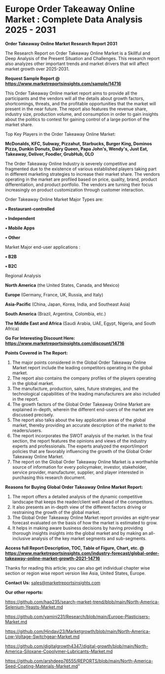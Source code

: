 # Europe Order Takeaway Online Market : Complete Data Analysis 2025 - 2031

<strong>Order Takeaway Online Market Research Report 2031</strong>

The Research Report on Order Takeaway Online Market is a Skillful and Deep Analysis of the Present Situation and Challenges. This research report also analyzes other important trends and market drivers that will affect market growth over 2025-2031.

<strong>Request Sample Report @ <a href=https://www.marketreportsinsights.com/sample/14716>https://www.marketreportsinsights.com/sample/14716</a></strong>

This Order Takeaway Online market report aims to provide all the participants and the vendors will all the details about growth factors, shortcomings, threats, and the profitable opportunities that the market will present in the near future. The report also features the revenue share, industry size, production volume, and consumption in order to gain insights about the politics to contest for gaining control of a large portion of the market share.

Top Key Players in the Order Takeaway Online Market:

<strong>McDonalds, KFC, Subway, Pizzahut, Starbucks, Burger King, Dominos Pizza, Dunkin Donuts, Dairy Queen, Papa John's, Wendy's, Just Eat, Takeaway, Deliver, Foodler, GrubHub, OLO</strong>

The Order Takeaway Online Industry is severely competitive and fragmented due to the existence of various established players taking part in different marketing strategies to increase their market share. The vendors operating in the market are profiled based on price, quality, brand, product differentiation, and product portfolio. The vendors are turning their focus increasingly on product customization through customer interaction.

Order Takeaway Online Market Major Types are:

<strong>• Restaurant-controlled

• Independent

• Mobile Apps

• Other</strong>

Market Major end-user applications :

<strong>• B2B

• B2C</strong>

Regional Analysis

</u><strong><b>North America</b></strong> (the United States, Canada, and Mexico)

<strong><b>Europe </b></strong>(Germany, France, UK, Russia, and Italy)

<strong><b>Asia-Pacific</b></strong> (China, Japan, Korea, India, and Southeast Asia)

<strong><b>South America</b></strong> (Brazil, Argentina, Colombia, etc.)

<strong><b>The Middle East and Africa</b></strong> (Saudi Arabia, UAE, Egypt, Nigeria, and South Africa)

<strong>Go For Interesting Discount Here: <a href=https://www.marketreportsinsights.com/discount/14716>https://www.marketreportsinsights.com/discount/14716</a></strong>

<strong>Points Covered in The Report:</strong>
<ol>
  <li>The major points considered in the Global Order Takeaway Online Market report include the leading competitors operating in the global market.</li>
  <li>The report also contains the company profiles of the players operating in the global market.</li>
  <li>The manufacture, production, sales, future strategies, and the technological capabilities of the leading manufacturers are also included in the report.</li>
  <li>The growth factors of the Global Order Takeaway Online Market are explained in-depth, wherein the different end-users of the market are discussed precisely.</li>
  <li>The report also talks about the key application areas of the global market, thereby providing an accurate description of the market to the readers/users.</li>
  <li>The report incorporates the SWOT analysis of the market. In the final section, the report features the opinions and views of the industry experts and professionals. The experts analyzed the export/import policies that are favorably influencing the growth of the Global Order Takeaway Online Market.</li>
  <li>The report on the Global Order Takeaway Online Market is a worthwhile source of information for every policymaker, investor, stakeholder, service provider, manufacturer, supplier, and player interested in purchasing this research document.</li>
</ol>
<strong>Reasons for Buying Global Order Takeaway Online Market Report:</strong>

<ol>
  <li>The report offers a detailed analysis of the dynamic competitive landscape that keeps the reader/client well ahead of the competitors.</li>
  <li>It also presents an in-depth view of the different factors driving or restraining the growth of the global market.</li>
  <li>The Global Order Takeaway Online Market report provides an eight-year forecast evaluated on the basis of how the market is estimated to grow.</li>
  <li>It helps in making aware business decisions by having providing thorough insights insights into the global market and by making an all-inclusive analysis of the key market segments and sub-segments.</li>
</ol>
<strong>Access full Report Description, TOC, Table of Figure, Chart, etc. @ <a href=https://www.marketreportsinsights.com/industry-forecast/global-order-takeaway-online-market-growth-2021-14716>https://www.marketreportsinsights.com/industry-forecast/global-order-takeaway-online-market-growth-2021-14716</a></strong>


Thanks for reading this article; you can also get individual chapter wise section or region wise report version like Asia, United States, Europe.

<strong>Contact Us:</strong>
sales@marketreportsinsights.com

<strong>Our other reports:</strong>

<a href=https://github.com/haq235/search-market-trend/blob/main/North-America-Selenium-Yeasts-Market.md>https://github.com/haq235/search-market-trend/blob/main/North-America-Selenium-Yeasts-Market.md</a>

<a href=https://github.com/yamini231/Research/blob/main/Europe-Plasticisers-Market.md>https://github.com/yamini231/Research/blob/main/Europe-Plasticisers-Market.md</a>

<a href=https://github.com/Hindavi23/Marketgrowth/blob/main/North-America-Low-Voltage-Switchgear-Market.md>https://github.com/Hindavi23/Marketgrowth/blob/main/North-America-Low-Voltage-Switchgear-Market.md</a>

<a href=https://github.com/digitalgrowth4347/digital-growth/blob/main/North-America-Siloxane-Copolymer-Lubricants-Market.md>https://github.com/digitalgrowth4347/digital-growth/blob/main/North-America-Siloxane-Copolymer-Lubricants-Market.md</a>

<a href=https://github.com/arshdeep76555/REPORTS/blob/main/North-America-Seed-Coating-Materials-Market.md>https://github.com/arshdeep76555/REPORTS/blob/main/North-America-Seed-Coating-Materials-Market.md</a>"
